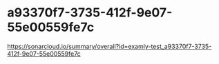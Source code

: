 # a93370f7-3735-412f-9e07-55e00559fe7c
https://sonarcloud.io/summary/overall?id=examly-test_a93370f7-3735-412f-9e07-55e00559fe7c
